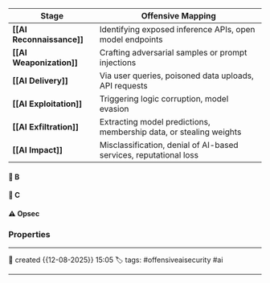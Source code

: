 
| Stage                     | Offensive Mapping                                                  |
| ------------------------- | ------------------------------------------------------------------ |
| **[[AI Reconnaissance]]** | Identifying exposed inference APIs, open model endpoints           |
| **[[AI Weaponization]]**  | Crafting adversarial samples or prompt injections                  |
| **[[AI Delivery]]**       | Via user queries, poisoned data uploads, API requests              |
| **[[AI Exploitation]]**   | Triggering logic corruption, model evasion                         |
| **[[AI Exfiltration]]**   | Extracting model predictions, membership data, or stealing weights |
| **[[AI Impact]]**         | Misclassification, denial of AI-based services, reputational loss  |

#### 📔 B


####  📗 C


#### ⚠ Opsec




### Properties
---
📆 created   {{12-08-2025}} 15:05
🏷️ tags: #offensiveaisecurity #ai

---

